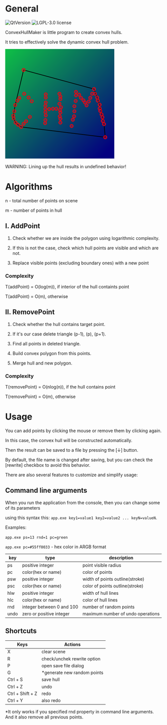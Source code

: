 # General

![QtVersion](https://img.shields.io/badge/Qt-12.0.2-green)
![LGPL-3.0 license](https://img.shields.io/badge/license-LGPL--3.0-red)

ConvexHullMaker is little program to create convex hulls.

It tries to effectively solve the dynamic convex hull problem.

![appIcon](appIcon.png)

WARNING: Lining up the hull results in undefined behavior!

# Algorithms

n - total number of points on scene

m - number of points in hull

## I. AddPoint

1. Check whether we are inside the polygon using logarithmic complexity.

2. If this is not the case, check which hull points are visible and which are not.

3. Replace visible points (excluding boundary ones) with a new point

### Complexity

T(addPoint) = O(log(m)), if interior of the hull containts point

T(addPoint) = O(m), otherwise

## II.  RemovePoint

1. Check whether the hull contains target point.

2. If it's our case delete triangle (p-1), (p), (p+1).

3. Find all points in deleted triangle.

4. Build convex polygon from this points.

5. Merge hull and new polygon.

### Complexity

T(removePoint) = O(nlog(n)), if the hull contains point

T(removePoint) = O(m), otherwise

# Usage

You can add points by clicking the mouse or remove them by clicking again. 

In this case, the convex hull will be constructed automatically. 

Then the result can be saved to a file by pressing the [↓] button. 

By default, the file name is changed after saving, but you can check the [rewrite] checkbox to avoid this behavior.

There are also several features to customize and simplify usage:

## Command line arguments

When you run the application from the console, then you can change some of its parameters

using this syntax this: `app.exe key1=value1 key2=value2 ... keyN=valueN`.

Examples:

`app.exe ps=13 rnd=1 pc=green`

`app.exe pc=#55ff0033` - hex color in ARGB format

| key | type | description |
|-----|------|-------------|
ps   | positive integer          | point visible radius
pc   | color(hex or name)        | color of points
psw  | positive integer          | width of points outline(stroke)
psc  | color(hex or name)        | color of points outline(stroke)
hlw  | positive integer          | width of hull lines
hlc  | color(hex or name)        | color of hull lines
rnd  | integer between 0 and 100 | number of random points
undo | zero or positive integer  | maximum number of undo operations

## Shortcuts

| Keys  | Actions |
|-------|---------|
X | clear scene
R | check/unchek rewrite option
P | open save file dialog
G | *generate new random points
Ctrl + S | save hull
Ctrl + Z | undo
Ctrl + Shift + Z | redo
Ctrl + Y | also redo

*It only works if you specified rnd property in command line arguments. 
And it also remove all previous points.
